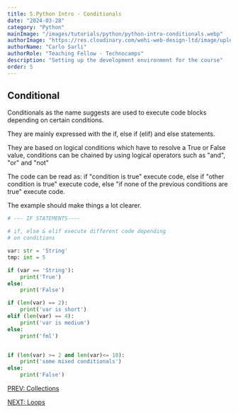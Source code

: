 ```yaml
---
title: 5.Python Intro - Conditionals
date: "2024-03-28"
category: "Python"
mainImage: "/images/tutorials/python/python-intro-conditionals.webp"
authorImage: "https://res.cloudinary.com/wehi-web-design-ltd/image/upload/v1698242293/carlosarli.com/photo/image0.jpg"
authorName: "Carlo Sarli"
authorRole: "Teaching Fellow - Technocamps"
description: "Setting up the development environment for the course"
order: 5
---
```

## Conditional

Conditionals as the name suggests are used to execute code blocks depending on certain conditions.

They are mainly expressed with the if, else if (elif) and else statements.

They are based on logical conditions which have to resolve a True or False value, conditions can be chained by using logical operators such as "and", "or" and "not"

The code can be read as: if "condition is true" execute code, else if "other condition is true" execute code, else "if none of the previous conditions are true" execute code.

The example should make things a lot clearer. 

```python
# --- IF STATEMENTS----

# if, else & elif execute different code depending
# on conditions

var: str = 'String'
tmp: int = 5

if (var == 'String'):
    print('True')
else:
    print('False')

if (len(var) == 2):
    print('var is short')
elif (len(var) == 4):
    print('var is medium')
else:
    print('fml')  


if (len(var) >= 2 and len(var)<= 10):
    print('some mixed conditionals')
else:
    print('False')  

```

[PREV: Collections](./tutorials/series/python/python-intro-collections)

[NEXT: Loops](./tutorials/series/python/python-intro-loops)